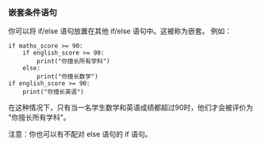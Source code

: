 ### 嵌套条件语句
你可以将 if/else 语句放置在其他 if/else 语句中。这被称为嵌套。
例如：

```
if maths_score >= 90:
    if english_score >= 90:
        print("你擅长所有学科")
    else:
        print("你擅长数学")
if english_score >= 90:
    print("你擅长英语")
```

在这种情况下，只有当一名学生数学和英语成绩都超过90时，他们才会被评价为 "你擅长所有学科"。

注意：你也可以有不配对 else 语句的 if 语句。
